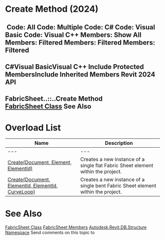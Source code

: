 # Create Method (2024)

﻿
 Code: All Code: Multiple Code: C# Code: Visual Basic Code: Visual C++  Members: Show All Members: Filtered Members: Filtered Members: Filtered   
---  
C#Visual BasicVisual C++
Include Protected MembersInclude Inherited Members
Revit 2024 API  
---  
FabricSheet..::..Create Method   
[FabricSheet Class](1f420619-ab30-942a-e5b6-028b7ff3889f.md "FabricSheet Class") See Also  
---  
# Overload List
| Name | Description |
| --- | --- |
| --- | --- | --- |
| [Create(Document, Element, ElementId)](e04241db-159d-3b49-7c87-80aaa5b84afa.md "Create Method \(Document, Element, ElementId\)") | Creates a new instance of a single flat Fabric Sheet element within the project. |
| [Create(Document, ElementId, ElementId, CurveLoop)](f666c551-91fd-12b8-1a1a-eb91acefb25c.md "Create Method \(Document, ElementId, ElementId, CurveLoop\)") | Creates a new instance of a single bent Fabric Sheet element within the project. |

# See Also
[FabricSheet Class](1f420619-ab30-942a-e5b6-028b7ff3889f.md "FabricSheet Class")
[FabricSheet Members](08617851-55dc-7007-9996-832aaca74262.md "FabricSheet Members")
[Autodesk.Revit.DB.Structure Namespace](d586b341-f687-9d90-e96d-255806b7d4fc.md "Autodesk.Revit.DB.Structure Namespace")
Send comments on this topic to 